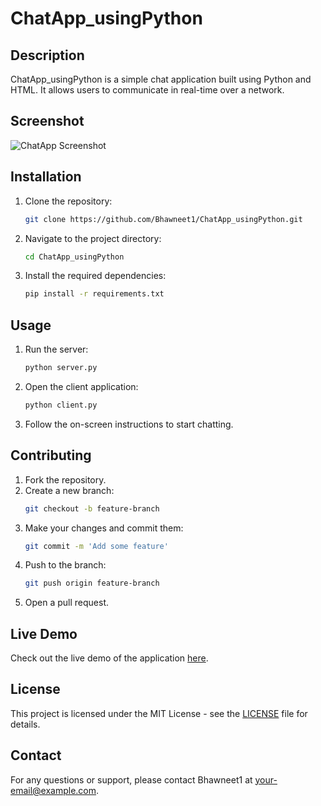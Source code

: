 # ChatApp_usingPython

## Description
ChatApp_usingPython is a simple chat application built using Python and HTML. It allows users to communicate in real-time over a network.
## Screenshot
![ChatApp Screenshot](images/screenshot.png)
## Installation

1. Clone the repository:
    ```bash
    git clone https://github.com/Bhawneet1/ChatApp_usingPython.git
    ```

2. Navigate to the project directory:
    ```bash
    cd ChatApp_usingPython
    ```

3. Install the required dependencies:
    ```bash
    pip install -r requirements.txt
    ```

## Usage

1. Run the server:
    ```bash
    python server.py
    ```

2. Open the client application:
    ```bash
    python client.py
    ```

3. Follow the on-screen instructions to start chatting.

## Contributing

1. Fork the repository.
2. Create a new branch:
    ```bash
    git checkout -b feature-branch
    ```
3. Make your changes and commit them:
    ```bash
    git commit -m 'Add some feature'
    ```
4. Push to the branch:
    ```bash
    git push origin feature-branch
    ```
5. Open a pull request.

## Live Demo
Check out the live demo of the application [here](https://chatapp-usingpython.onrender.com/).

## License
This project is licensed under the MIT License - see the [LICENSE](LICENSE) file for details.

## Contact
For any questions or support, please contact Bhawneet1 at [your-email@example.com](mailto:your-email@example.com).

